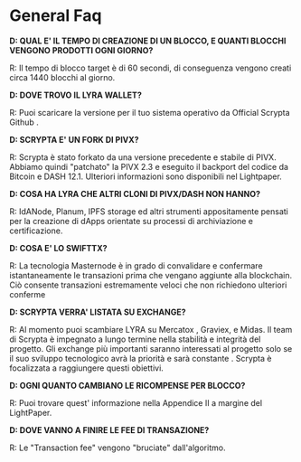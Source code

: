 # General Faq

**D: QUAL E' IL TEMPO DI CREAZIONE DI UN BLOCCO, E QUANTI BLOCCHI VENGONO PRODOTTI OGNI GIORNO?**

R: Il tempo di blocco target è di 60 secondi, di conseguenza vengono creati circa 1440 blocchi al giorno.

**D: DOVE TROVO IL LYRA WALLET?**

R: Puoi scaricare la versione per il tuo sistema operativo da Official Scrypta Github .

**D: SCRYPTA E' UN FORK DI PIVX?**

R: Scrypta è stato forkato da una versione precedente e stabile di PIVX. Abbiamo quindi "patchato" la PIVX 2.3 e eseguito il backport del codice da Bitcoin e DASH 12.1. Ulteriori informazioni sono disponibili nel Lightpaper.

**D: COSA HA LYRA CHE ALTRI CLONI DI PIVX/DASH NON HANNO?**

R: IdANode, Planum, IPFS storage ed altri strumenti appositamente pensati per la creazione di dApps orientate su processi di archiviazione e certificazione.

**D: COSA E' LO SWIFTTX?**

R: La tecnologia Masternode è in grado di convalidare e confermare istantaneamente le transazioni prima che vengano aggiunte alla blockchain. Ciò consente transazioni estremamente veloci che non richiedono ulteriori conferme

**D: SCRYPTA VERRA' LISTATA SU EXCHANGE?**

R: Al momento puoi scambiare  LYRA su Mercatox , Graviex, e Midas. Il team di Scrypta è impegnato a lungo termine nella stabilità e integrità del progetto. Gli exchange più importanti saranno interessati al progetto solo se il suo sviluppo tecnologico avrà la priorità e sarà constante . Scrypta è focalizzata a raggiungere questi obiettivi.

**D: OGNI QUANTO CAMBIANO LE RICOMPENSE PER BLOCCO?**

R: Puoi trovare quest' informazione nella Appendice II a margine del LightPaper.

**D: DOVE VANNO A FINIRE LE FEE DI TRANSAZIONE?**

R: Le "Transaction fee" vengono "bruciate" dall'algoritmo.